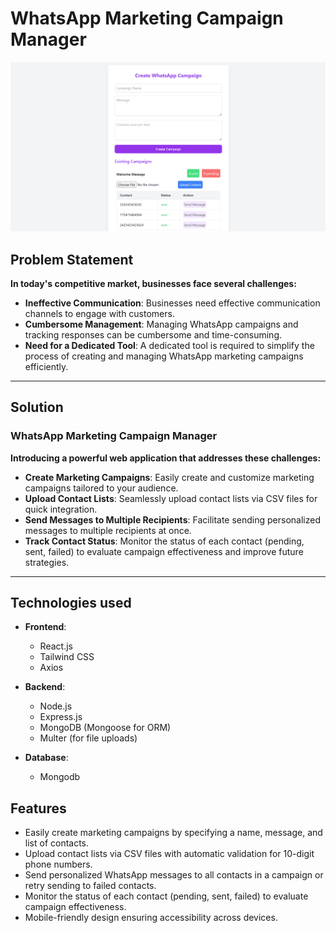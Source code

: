 # WhatsApp Marketing Campaign Manager

![WhatsApp Campaign](https://github.com/Anurag-Band/whatsapp-marketing-campaign-tool/blob/main/client/src/assets/home_page.png)

## Problem Statement

**In today's competitive market, businesses face several challenges:**

- **Ineffective Communication**: Businesses need effective communication channels to engage with customers.
- **Cumbersome Management**: Managing WhatsApp campaigns and tracking responses can be cumbersome and time-consuming.
- **Need for a Dedicated Tool**: A dedicated tool is required to simplify the process of creating and managing WhatsApp marketing campaigns efficiently.

---

## Solution

### **WhatsApp Marketing Campaign Manager**

**Introducing a powerful web application that addresses these challenges:**

- **Create Marketing Campaigns**: Easily create and customize marketing campaigns tailored to your audience.
- **Upload Contact Lists**: Seamlessly upload contact lists via CSV files for quick integration.
- **Send Messages to Multiple Recipients**: Facilitate sending personalized messages to multiple recipients at once.
- **Track Contact Status**: Monitor the status of each contact (pending, sent, failed) to evaluate campaign effectiveness and improve future strategies.

---

 
## Technologies used
- **Frontend**: 
  - React.js
  - Tailwind CSS
  - Axios

- **Backend**: 
  - Node.js
  - Express.js
  - MongoDB (Mongoose for ORM)
  - Multer (for file uploads)
 
 - **Database**:
   - Mongodb 
  
## Features
  - Easily create marketing campaigns by specifying a name, message, and list of contacts.
  - Upload contact lists via CSV files with automatic validation for 10-digit phone numbers.
  - Send personalized WhatsApp messages to all contacts in a campaign or retry sending to failed contacts.
  - Monitor the status of each contact (pending, sent, failed) to evaluate campaign effectiveness.
  - Mobile-friendly design ensuring accessibility across devices.
